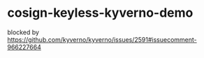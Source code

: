 # cosign-keyless-kyverno-demo

blocked by https://github.com/kyverno/kyverno/issues/2591#issuecomment-966227664
